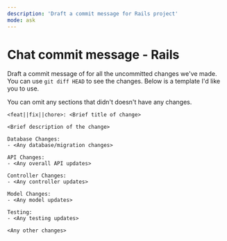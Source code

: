 ```yaml
---
description: 'Draft a commit message for Rails project'
mode: ask
---
```

# Chat commit message - Rails

Draft a commit message of for all the uncommitted changes we've made. You can use `git diff HEAD` to see the changes. Below is a template I'd like you to use.

You can omit any sections that didn't doesn't have any changes.

```
<feat||fix||chore>: <Brief title of change>

<Brief description of the change>

Database Changes:
- <Any database/migration changes>

API Changes:
- <Any overall API updates>

Controller Changes:
- <Any controller updates>

Model Changes:
- <Any model updates>

Testing:
- <Any testing updates>

<Any other changes>
```
